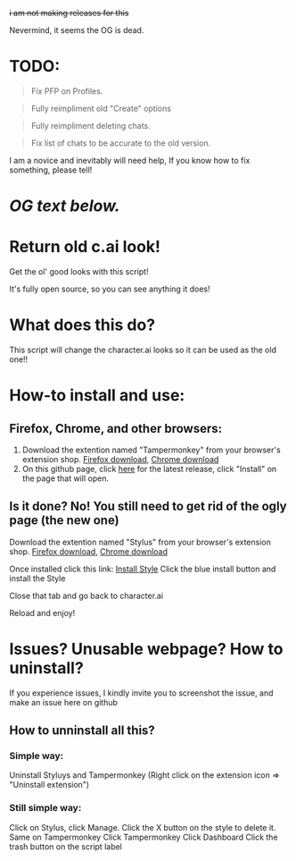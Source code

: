 ~~i am not making releases for this~~

Nevermind, it seems the OG is dead.



# TODO:

> Fix PFP on Profiles.

> Fully reimpliment old "Create" options

> Fully reimpliment deleting chats.

> Fix list of chats to be accurate to the old version.

I am a novice and inevitably will need help, If you know how to fix something, please tell!

# *OG text below.*

# Return old c.ai look!
Get the ol' good looks with this script!

It's fully open source, so you can see anything it does!
# What does this do?
This script will change the character.ai looks so it can be used as the old one!!
# How-to install and use:
## Firefox, Chrome, and other browsers:
1. Download the extention named "Tampermonkey" from your browser's extension shop.
[Firefox download](https://addons.mozilla.org/es/firefox/addon/tampermonkey/), 
[Chrome download](https://chromewebstore.google.com/detail/tampermonkey/dhdgffkkebhmkfjojejmpbldmpobfkfo)
2. On this github page, click [here](https://github.com/Ermageeerd/Return-Old-c.ai-look-_MOD_/raw/refs/heads/main/Old%20c.ai.user.js) for the latest release, click "Install" on the page that will open.
   
  ## Is it done? **No! You still need to get rid of the ogly page (the new one)**
Download the extention named "Stylus" from your browser's extension shop.
  [Firefox download](https://addons.mozilla.org/es/firefox/addon/styl-us/), 
  [Chrome download](https://chromewebstore.google.com/detail/stylus/clngdbkpkpeebahjckkjfobafhncgmne)
  
  Once installed click this link: [Install Style](https://github.com/Ermageeerd/Return-Old-c.ai-look-_MOD_/raw/refs/heads/main/all.user.css)
  Click the blue install button and install the Style
  
  Close that tab and go back to character.ai
  
  Reload and enjoy!
  # Issues? Unusable webpage? How to uninstall?
  If you experience issues, I kindly invite you to screenshot the issue, and make an issue here on github
  ## How to unninstall all this?
  ### Simple way:
  Uninstall Styluys and Tampermonkey
(Right click on the extension icon => "Uninstall extension")
  ### Still simple way:
  Click on Stylus, click Manage.
  Click the X button on the style to delete it.
  Same on Tampermonkey
  Click Tampermonkey
  Click Dashboard
  Click the trash button on the script label
